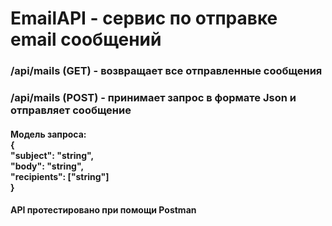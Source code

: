 # EmailAPI - сервис по отправке email сообщений
<h3>/api/mails (GET) - возвращает все отправленные сообщения</h3>
<h3>/api/mails (POST) - принимает запрос в формате Json и отправляет сообщение</h3>
<h4>Модель запроса:<br>
{<br>
  "subject": "string",<br>
  "body": "string",<br>
  "recipients": ["string"]<br>
}<br>
</h4>
<h4>API протестировано при помощи Postman</h4>
